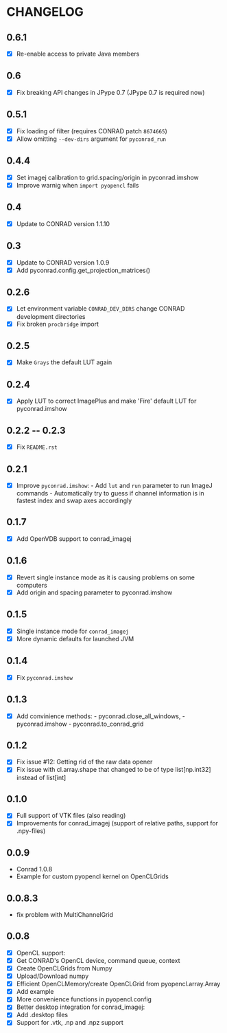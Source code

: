 # CHANGELOG

## 0.6.1

* [x] Re-enable access to private Java members

## 0.6

* [x] Fix breaking API changes in JPype 0.7 (JPype 0.7 is required now)

## 0.5.1

* [x] Fix loading of filter (requires CONRAD patch `8674665`)
* [x] Allow omitting `--dev-dirs` argument for `pyconrad_run`

## 0.4.4

* [x] Set imagej calibration to grid.spacing/origin in pyconrad.imshow
* [x] Improve warnig when `import pyopencl` fails

## 0.4

* [x] Update to CONRAD version 1.1.10

## 0.3

* [x] Update to CONRAD version 1.0.9
* [x] Add pyconrad.config.get_projection_matrices()

## 0.2.6

* [x] Let environment variable `CONRAD_DEV_DIRS` change CONRAD development directories
* [x] Fix broken `procbridge` import

## 0.2.5

* [x] Make `Grays` the default LUT again

## 0.2.4

* [x] Apply LUT to correct ImagePlus and make 'Fire' default LUT for pyconrad.imshow

## 0.2.2 -- 0.2.3

* [x] Fix `README.rst`

## 0.2.1

* [x]  Improve `pyconrad.imshow`:
        -  Add `lut` and `run` parameter to run ImageJ commands
        -  Automatically try to guess if channel information is in fastest index and swap axes accordingly

## 0.1.7

* [x]  Add OpenVDB support to conrad_imagej

## 0.1.6

* [x]  Revert single instance mode as it is causing problems on some computers
* [x]  Add origin and spacing parameter to pyconrad.imshow

## 0.1.5

* [x]  Single instance mode for `conrad_imagej`
* [x]  More dynamic defaults for launched JVM

## 0.1.4

* [x]  Fix `pyconrad.imshow`

## 0.1.3

* [x]  Add convinience methods:
        - pyconrad.close_all_windows,
        - pyconrad.imshow
        - pyconrad.to_conrad_grid

## 0.1.2

* [x]  Fix issue #12: Getting rid of the raw data opener
* [x]  Fix issue with cl.array.shape that changed to be of type list[np.int32] instead of list[int]

## 0.1.0

* [x]  Full support of VTK files (also reading)
* [x]  Improvements for conrad_imagej (support of relative paths, support for .npy-files)

## 0.0.9

* Conrad 1.0.8
* Example for custom pyopencl kernel on OpenCLGrids

## 0.0.8.3

* fix problem with MultiChannelGrid

## 0.0.8

* [x]  OpenCL support:
  * [x]  Get CONRAD's OpenCL device, command queue, context
  * [x]  Create OpenCLGrids from Numpy
  * [x]  Upload/Download numpy
  * [x]  Efficient OpenCLMemory/create OpenCLGrid from pyopencl.array.Array
  * [x]  Add example
* [x]  More convenience functions in pyopencl.config
* [x]  Better desktop integration for conrad_imagej:
  * [x]  Add .desktop files
  * [x]  Support for .vtk, .np and  .npz support
